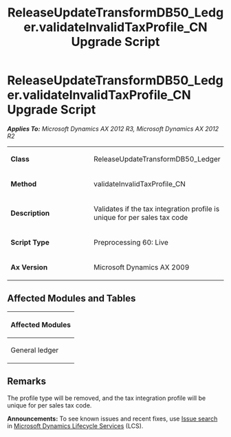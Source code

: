 ﻿---
title: ReleaseUpdateTransformDB50_Ledger.validateInvalidTaxProfile_CN Upgrade Script
TOCTitle: ReleaseUpdateTransformDB50_Ledger.validateInvalidTaxProfile_CN Upgrade Script
ms:assetid: 3ed1da50-de03-cb4b-0d4e-296c5e1fdf4b
ms:mtpsurl: https://msdn.microsoft.com/en-us/library/JJ718774(v=AX.60)
ms:contentKeyID: 49707817
ms.date: 05/18/2015
mtps_version: v=AX.60
---

# ReleaseUpdateTransformDB50\_Ledger.validateInvalidTaxProfile\_CN Upgrade Script 


_**Applies To:** Microsoft Dynamics AX 2012 R3, Microsoft Dynamics AX 2012 R2_

<table>
<colgroup>
<col style="width: 50%" />
<col style="width: 50%" />
</colgroup>
<tbody>
<tr class="odd">
<td><p><strong>Class</strong></p></td>
<td><p>ReleaseUpdateTransformDB50_Ledger</p></td>
</tr>
<tr class="even">
<td><p><strong>Method</strong></p></td>
<td><p>validateInvalidTaxProfile_CN</p></td>
</tr>
<tr class="odd">
<td><p><strong>Description</strong></p></td>
<td><p>Validates if the tax integration profile is unique for per sales tax code</p></td>
</tr>
<tr class="even">
<td><p><strong>Script Type</strong></p></td>
<td><p>Preprocessing 60: Live</p></td>
</tr>
<tr class="odd">
<td><p><strong>Ax Version</strong></p></td>
<td><p>Microsoft Dynamics AX 2009</p></td>
</tr>
</tbody>
</table>


## Affected Modules and Tables

<table>
<colgroup>
<col style="width: 100%" />
</colgroup>
<thead>
<tr class="header">
<th><p>Affected Modules</p></th>
</tr>
</thead>
<tbody>
<tr class="odd">
<td><p>General ledger</p></td>
</tr>
</tbody>
</table>


## Remarks

The profile type will be removed, and the tax integration profile will be unique for per sales tax code.

  
**Announcements:** To see known issues and recent fixes, use [Issue search](http://go.microsoft.com/fwlink/?linkid=389258) in [Microsoft Dynamics Lifecycle Services](http://go.microsoft.com/fwlink/?linkid=306505) (LCS).

